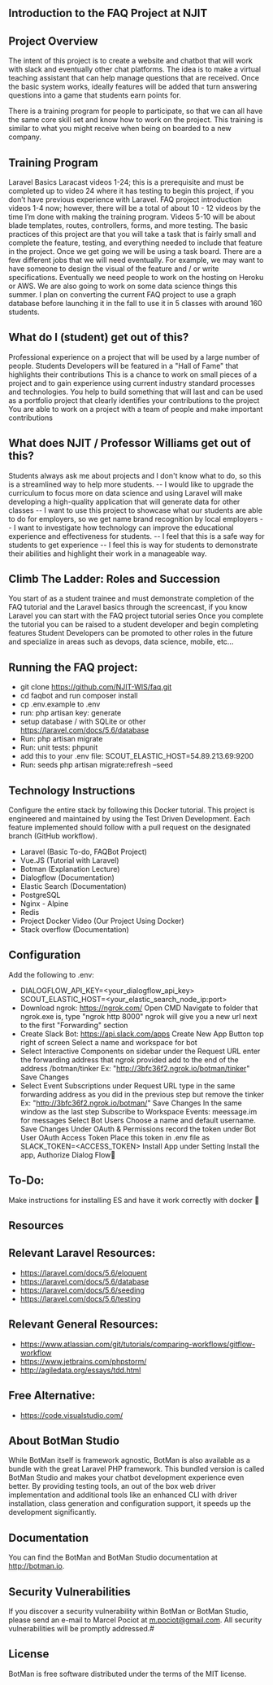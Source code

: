 ## Introduction to the FAQ Project at NJIT

## Project Overview 

The intent of this project is to create a website and chatbot that will work with slack and eventually other chat platforms.  The idea is to make a virtual teaching assistant that can help manage questions that are received.   Once the basic system works, ideally features will be added that turn answering questions into a game that students earn points for.

There is a training program for people to participate, so that we can all have the same core skill set and know how to work on the project.  This training is similar to what you might receive when being on boarded to a new company.

## Training Program
Laravel Basics  Laracast videos 1-24; this is a prerequisite and must be completed up to video 24 where it has testing to begin this project, if you don’t have previous experience with Laravel.
FAQ project introduction videos 1-4 now; however, there will be a total of about 10 - 12 videos by the time I’m done with making the training program. Videos 5-10 will be about blade templates, routes, controllers, forms, and more testing.
The basic practices of this project are that you will take a task that is fairly small and complete the feature, testing, and everything needed to include that feature in the project. Once we get going we will be using a task board.
There are a few different jobs that we will need eventually. For example, we may want to have someone to design the visual of the feature and / or write specifications. Eventually we need people to work on the hosting on Heroku or AWS. We are also going to work on some data science things this summer. I plan on converting the current FAQ project to use a graph database before launching it in the fall to use it in 5 classes with around 160 students.


## What do I (student) get out of this?
 
Professional experience on a project that will be used by a large number of people.
Students Developers will be featured in a "Hall of Fame" that highlights their contributions
This is a chance to work on small pieces of a project and to gain experience using current industry standard processes and technologies.
You help to build something that will last and can be used as a portfolio project that clearly identifies your contributions to the project
You are able to work on a project with a team of people and make important contributions

## What does NJIT / Professor Williams get out of this?

Students always ask me about projects and I don't know what to do, so this is a streamlined way to help more students.
-- I would like to upgrade the curriculum to focus more on data science and using Laravel will make developing a high-quality application that will generate data for other classes
-- I want to use this project to showcase what our students are able to do for employers, so we get name brand recognition by local employers
-- I want to investigate how technology can improve the educational experience and effectiveness for students.
-- I feel that this is a safe way for students to get experience
-- I feel this is way for students to demonstrate their abilities and highlight their work in a manageable way.

## Climb The Ladder: Roles and Succession

You start of as a student trainee and must demonstrate completion of the FAQ tutorial and the Laravel basics through the screencast, if you know Laravel you can start with the FAQ project tutorial series
Once you complete the tutorial you can be raised to a student developer and begin completing features
Student Developers can be promoted to other roles in the future and specialize in areas such as devops, data science, mobile, etc...

## Running the FAQ project:

- git clone https://github.com/NJIT-WIS/faq.git
- cd faqbot and run composer install
- cp .env.example to .env
- run: php artisan key: generate
- setup database / with SQLite or other https://laravel.com/docs/5.6/database
- Run: php artisan migrate
- Run: unit tests: phpunit
- add this to your .env file: SCOUT_ELASTIC_HOST=54.89.213.69:9200
- Run: seeds php artisan migrate:refresh –seed

##  Technology Instructions
Configure the entire stack by following this Docker tutorial.  This project is engineered and maintained by using the Test Driven Development. Each feature implemented should follow with a pull request on the designated branch (GitHub workflow).
- Laravel (Basic To-do, FAQBot Project)
- Vue.JS (Tutorial with Laravel)
- Botman (Explanation Lecture)
- Dialogflow (Documentation)
- Elastic Search (Documentation)
- PostgreSQL
- Nginx - Alpine
- Redis
- Project Docker Video (Our Project Using Docker)
- Stack overflow (Documentation)
## Configuration
Add the following to .env:
- DIALOGFLOW_API_KEY=<your_dialogflow_api_key> SCOUT_ELASTIC_HOST=<your_elastic_search_node_ip:port>
- Download ngrok: https://ngrok.com/ Open CMD Navigate to folder that ngrok.exe is, type "ngrok http 8000" ngrok will give you a new url next to the first "Forwarding" section
- Create Slack Bot: https://api.slack.com/apps Create New App Button top right of screen Select a name and workspace for bot
- Select Interactive Components on sidebar under the Request URL enter the forwarding address that ngrok provided add to the end of the address /botman/tinker Ex: "http://3bfc36f2.ngrok.io/botman/tinker" Save Changes
- Select Event Subscriptions under Request URL type in the same forwarding address as you did in the previous step but remove the tinker Ex: "http://3bfc36f2.ngrok.io/botman/" Save Changes
In the same window as the last step Subscribe to Workspace Events: meessage.im for messages
Select Bot Users Choose a name and default username. Save Changes
Under OAuth & Permissions record the token under Bot User OAuth Access Token Place this token in .env file as SLACK_TOKEN=<ACCESS_TOKEN>
Install App under Setting Install the app, Authorize
Dialog Flow
## To-Do:
Make instructions for installing ES and have it work correctly with docker

## Resources
## Relevant Laravel Resources:
- https://laravel.com/docs/5.6/eloquent
- https://laravel.com/docs/5.6/database
- https://laravel.com/docs/5.6/seeding
- https://laravel.com/docs/5.6/testing
## Relevant General Resources:
- https://www.atlassian.com/git/tutorials/comparing-workflows/gitflow-workflow
- https://www.jetbrains.com/phpstorm/
- http://agiledata.org/essays/tdd.html
## Free Alternative:
- https://code.visualstudio.com/

## About BotMan Studio
While BotMan itself is framework agnostic, BotMan is also available as a bundle with the great Laravel PHP framework. This bundled version is called BotMan Studio and makes your chatbot development experience even better. By providing testing tools, an out of the box web driver implementation and additional tools like an enhanced CLI with driver installation, class generation and configuration support, it speeds up the development significantly.
## Documentation
You can find the BotMan and BotMan Studio documentation at http://botman.io. 
## Security Vulnerabilities
If you discover a security vulnerability within BotMan or BotMan Studio, please send an e-mail to Marcel Pociot at m.pociot@gmail.com. All security vulnerabilities will be promptly addressed.#
## License
BotMan is free software distributed under the terms of the MIT license. 

